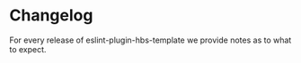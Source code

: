 # Changelog

For every release of eslint-plugin-hbs-template we provide notes as to what to expect.

